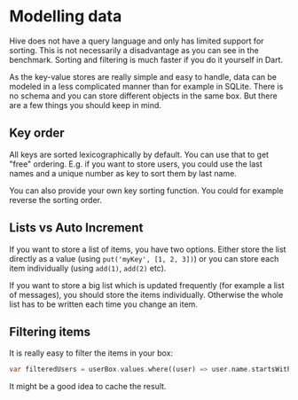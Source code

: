 # Modelling data

Hive does not have a query language and only has limited support for sorting. This is not necessarily a disadvantage as you can see in the benchmark. Sorting and filtering is much faster if you do it yourself in Dart.

As the key-value stores are really simple and easy to handle, data can be modeled in a less complicated manner than for example in SQLite. There is no schema and you can store different objects in the same box. But there are a few things you should keep in mind.

## Key order

All keys are sorted lexicographically by default. You can use that to get "free" ordering. E.g. if you want to store users, you could use the last names and a unique number as key to sort them by last name.

You can also provide your own key sorting function. You could for example reverse the sorting order.

## Lists vs Auto Increment

If you want to store a list of items, you have two options. Either store the list directly as a value (using `put('myKey', [1, 2, 3])`) or you can store each item individually (using `add(1)`, `add(2)` etc).

If you want to store a big list which is updated frequently (for example a list of messages), you should store the items individually. Otherwise the whole list has to be written each time you change an item.

## Filtering items

It is really easy to filter the items in your box:

```dart
var filteredUsers = userBox.values.where((user) => user.name.startsWith('s'));
```

It might be a good idea to cache the result.